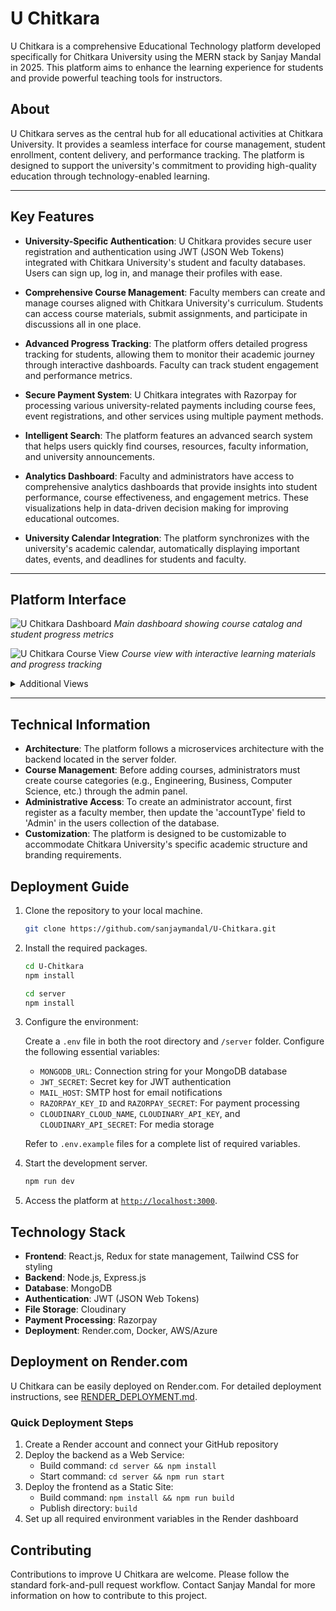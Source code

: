 # U Chitkara

U Chitkara is a comprehensive Educational Technology platform developed specifically for Chitkara University using the MERN stack by Sanjay Mandal in 2025. This platform aims to enhance the learning experience for students and provide powerful teaching tools for instructors.

## About

U Chitkara serves as the central hub for all educational activities at Chitkara University. It provides a seamless interface for course management, student enrollment, content delivery, and performance tracking. The platform is designed to support the university's commitment to providing high-quality education through technology-enabled learning.

---

## Key Features

- **University-Specific Authentication**: U Chitkara provides secure user registration and authentication using JWT (JSON Web Tokens) integrated with Chitkara University's student and faculty databases. Users can sign up, log in, and manage their profiles with ease.

- **Comprehensive Course Management**: Faculty members can create and manage courses aligned with Chitkara University's curriculum. Students can access course materials, submit assignments, and participate in discussions all in one place.

- **Advanced Progress Tracking**: The platform offers detailed progress tracking for students, allowing them to monitor their academic journey through interactive dashboards. Faculty can track student engagement and performance metrics.

- **Secure Payment System**: U Chitkara integrates with Razorpay for processing various university-related payments including course fees, event registrations, and other services using multiple payment methods.

- **Intelligent Search**: The platform features an advanced search system that helps users quickly find courses, resources, faculty information, and university announcements.

- **Analytics Dashboard**: Faculty and administrators have access to comprehensive analytics dashboards that provide insights into student performance, course effectiveness, and engagement metrics. These visualizations help in data-driven decision making for improving educational outcomes.

- **University Calendar Integration**: The platform synchronizes with the university's academic calendar, automatically displaying important dates, events, and deadlines for students and faculty.

---

## Platform Interface

![U Chitkara Dashboard](https://github.com/himanshu8443/Study-Notion-master/assets/99420590/0cba8d5b-6a47-4721-ac9f-4279107c257e)
_Main dashboard showing course catalog and student progress metrics_

![U Chitkara Course View](https://github.com/himanshu8443/Study-Notion-master/assets/99420590/62c33b56-0bd5-4330-b1db-d41b80d9f69f)
_Course view with interactive learning materials and progress tracking_

<details>
  <summary>Additional Views</summary>

![U Chitkara Analytics Dashboard](https://github.com/himanshu8443/Study-Notion-master/assets/99420590/63f7163d-a74a-4e78-bc78-6b96b06073f9)
_Faculty analytics dashboard showing student performance metrics_

![U Chitkara Mobile View](https://github.com/himanshu8443/Study-Notion-master/assets/99420590/59d1d8c2-2824-45bb-a2f7-6f5dc234895c)
_Responsive mobile interface for on-the-go learning_

</details>

---

## Technical Information

- **Architecture**: The platform follows a microservices architecture with the backend located in the server folder.
- **Course Management**: Before adding courses, administrators must create course categories (e.g., Engineering, Business, Computer Science, etc.) through the admin panel.
- **Administrative Access**: To create an administrator account, first register as a faculty member, then update the 'accountType' field to 'Admin' in the users collection of the database.
- **Customization**: The platform is designed to be customizable to accommodate Chitkara University's specific academic structure and branding requirements.

## Deployment Guide

1. Clone the repository to your local machine.

   ```sh
   git clone https://github.com/sanjaymandal/U-Chitkara.git
   ```

2. Install the required packages.

   ```sh
   cd U-Chitkara
   npm install

   cd server
   npm install
   ```

3. Configure the environment:

   Create a `.env` file in both the root directory and `/server` folder.
   Configure the following essential variables:

   - `MONGODB_URL`: Connection string for your MongoDB database
   - `JWT_SECRET`: Secret key for JWT authentication
   - `MAIL_HOST`: SMTP host for email notifications
   - `RAZORPAY_KEY_ID` and `RAZORPAY_SECRET`: For payment processing
   - `CLOUDINARY_CLOUD_NAME`, `CLOUDINARY_API_KEY`, and `CLOUDINARY_API_SECRET`: For media storage

   Refer to `.env.example` files for a complete list of required variables.

4. Start the development server.

   ```sh
   npm run dev
   ```

5. Access the platform at [`http://localhost:3000`](http://localhost:3000).

## Technology Stack

- **Frontend**: React.js, Redux for state management, Tailwind CSS for styling
- **Backend**: Node.js, Express.js
- **Database**: MongoDB
- **Authentication**: JWT (JSON Web Tokens)
- **File Storage**: Cloudinary
- **Payment Processing**: Razorpay
- **Deployment**: Render.com, Docker, AWS/Azure

## Deployment on Render.com

U Chitkara can be easily deployed on Render.com. For detailed deployment instructions, see [RENDER_DEPLOYMENT.md](RENDER_DEPLOYMENT.md).

### Quick Deployment Steps

1. Create a Render account and connect your GitHub repository
2. Deploy the backend as a Web Service:
   - Build command: `cd server && npm install`
   - Start command: `cd server && npm run start`
3. Deploy the frontend as a Static Site:
   - Build command: `npm install && npm run build`
   - Publish directory: `build`
4. Set up all required environment variables in the Render dashboard

## Contributing

Contributions to improve U Chitkara are welcome. Please follow the standard fork-and-pull request workflow. Contact Sanjay Mandal for more information on how to contribute to this project.
